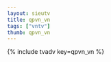 ```yaml
--- 
layout: sieutv
title: qpvn_vn
tags: ["vntv"]
thumb: qpvn_vn
---
```

{% include tvadv key=qpvn_vn %}
